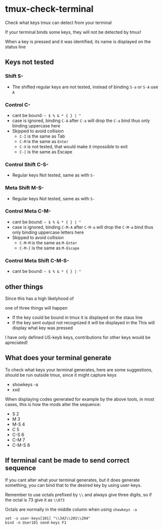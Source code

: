 # tmux-check-terminal

Check what keys tmux can detect from your terminal

If your terminal binds some keys, they will not be detected by tmux!

When a key is pressed and it was identified, its name is displayed on the
status line

## Keys not tested

### Shift S-

- The shifted regular keys are not tested, instead of binding `S-a` or `S-A`
use `A`

### Control C-

- cant be bound: `~ $ % & * { } | "`
- case is ignored, binding `C-A` after `C-a` will drop the `C-a` bind
thus only binding uppercase here
- Skipped to avoid collision
  - `C-I` is the same as Tab
  - `C-M` is the same as `Enter`
  - `C-X` is not tested, that would make it impossible to exit
  - `C-[` is the same as Escape

### Control Shift C-S-

- Regular keys Not tested, same as with `S-`

### Meta Shift  M-S-

- Regular keys Not tested, same as with `S-`

### Control Meta  C-M-

- cant be bound: `~ $ % & * { } | "`
- case is ignored, binding `C-M-A` after `C-M-a` will drop the `C-M-a` bind
thus only binding uppercase letters here
- Skipped to avoid collision
  - `C-M-M` is the same as `M-Enter`
  - `C-M-[` is the same as `M-Escape`

### Control Meta Shift  C-M-S-

- cant be bound: `~ $ % & * { } | "`

## other things

Since this has a high likelyhood of

one of three things will happen

- If the key could be bound in tmux it is displayed on the staus line
- If the key sent output not recognized it will be displayed in the
This will display what key was pressed

 I have only defined US-keyb keys, contributions for other keys
 would be apreciated!

## What does your terminal generate

 To check what keys your terminal generates, here are some
 suggestions, should be run outside tmux, since it might capture keys

- showkeys -a
- xxd

 When displaying codes generated for example by the above tools,
 in most cases, this is how the mods alter the sequence:

- S       2
- M       3
- M-S     4
- C       5
- C-S     6
- C-M     7
- C-M-S   8

## If terminal cant be made to send correct sequence

 If you cant alter what your terminal generates, but it does generate
 something, you can bind that to the desired key by using user-keys.

 Remember to use octals prefixed by `\\` and always give three digits,
 so if the octal is 73 give it as `\\073`

 Octals are normally in the middle column when using `showkeys -a`

```tmux
set -s user-keys[101] "\\342\\201\\204"
bind -n User101 send-keys F1
```

